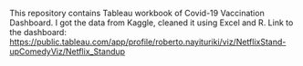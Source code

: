 This repository contains Tableau workbook of Covid-19 Vaccination Dashboard. I got the data from Kaggle, cleaned it using Excel and R.
Link to the dashboard:
https://public.tableau.com/app/profile/roberto.nayituriki/viz/NetflixStand-upComedyViz/Netflix_Standup
